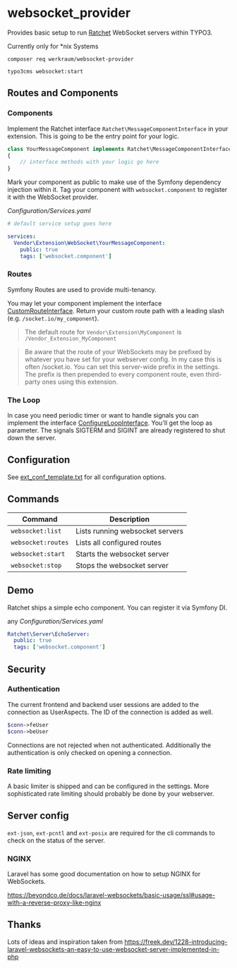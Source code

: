 # websocket_provider

Provides basic setup to run [Ratchet](https://github.com/ratchetphp/Ratchet) WebSocket servers within TYPO3.

Currently only for *nix Systems

`composer req werkraum/websocket-provider`

`typo3cms websocket:start`

## Routes and Components

### Components

Implement the Ratchet interface `Ratchet\MessageComponentInterface` in your extension.
This is going to be the entry point for your logic.
```php
class YourMessageComponent implements Ratchet\MessageComponentInterface
{
    // interface methods with your logic go here
}
```

Mark your component as public to make use of the Symfony dependency injection within it.
Tag your component with `websocket.component` to register it with the WebSocket provider.

_Configuration/Services.yaml_
```yaml
# default service setup goes here

services:
  Vendor\Extension\WebSocket\YourMessageComponent:
    public: true
    tags: ['websocket.component']
```

### Routes

Symfony Routes are used to provide multi-tenancy.

You may let your component implement the interface [CustomRouteInterface](Classes%2FInterfaces%2FCustomRouteInterface.php).
Return your custom route path with a leading slash (e.g. `/socket.io/my_component`).

> The default route for `Vendor\Extension\MyComponent` is `/Vendor_Extension_MyComponent`

> Be aware that the route of your WebSockets may be prefixed by whatever you have set for your webserver config. In my
> case this is often /socket.io. You can set this server-wide prefix in the settings. The prefix is then prepended to
> every component route, even third-party ones using this extension.

### The Loop

In case you need periodic timer or want to handle signals you can implement the interface
[ConfigureLoopInterface](Classes%2FInterfaces%2FConfigureLoopInterface.php).
You'll get the loop as parameter. The signals SIGTERM and SIGINT are already registered to shut down the server.

## Configuration

See [ext_conf_template.txt](ext_conf_template.txt) for all configuration options.

## Commands
| Command            | Description                     |
|--------------------|---------------------------------|
| `websocket:list`   | Lists running websocket servers |
| `websocket:routes` | Lists all configured routes     |
| `websocket:start`  | Starts the websocket server     |
| `websocket:stop`   | Stops the websocket server      |

## Demo

Ratchet ships a simple echo component. You can register it via Symfony DI.

any _Configuration/Services.yaml_
```yaml
Ratchet\Server\EchoServer:
  public: true
  tags: ['websocket.component']
```

## Security

### Authentication

The current frontend and backend user sessions are added to the connection as UserAspects.
The ID of the connection is added as well.
```php
$conn->feUser
$conn->beUser
```

Connections are not rejected when not authenticated. Additionally the authentication is only checked on opening a
connection.

### Rate limiting

A basic limiter is shipped and can be configured in the settings. More sophisticated rate limiting should probably be
done by your webserver.

## Server config

`ext-json`, `ext-pcntl` and `ext-posix` are required for the cli commands to check on the status of the server. 

### NGINX

Laravel has some good documentation on how to setup NGINX for WebSockets.

https://beyondco.de/docs/laravel-websockets/basic-usage/ssl#usage-with-a-reverse-proxy-like-nginx

## Thanks

Lots of ideas and inspiration taken from https://freek.dev/1228-introducing-laravel-websockets-an-easy-to-use-websocket-server-implemented-in-php